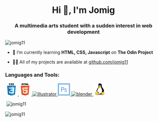 <h1 align="center">Hi 👋, I'm Jomig</h1>
<h3 align="center">A multimedia arts student with a sudden interest in web development</h3>

<p align="left"> <img src="https://komarev.com/ghpvc/?username=jomig11&label=Profile%20views&color=0e75b6&style=flat" alt="jomig11" /> </p>


- 🌱 I’m currently learning **HTML, CSS, Javascript** on **The Odin Project**

- 👨‍💻 All of my projects are available at [github.com/jomig11](https://www.github.com/jomig11)

<h3 align="left">Languages and Tools:</h3>
<p align="left"> <a href="https://www.w3schools.com/css/" target="_blank" rel="noreferrer"> <img src="https://raw.githubusercontent.com/devicons/devicon/master/icons/css3/css3-original-wordmark.svg" alt="css3" width="40" height="40"/> </a> <a href="https://www.w3.org/html/" target="_blank" rel="noreferrer"> <img src="https://raw.githubusercontent.com/devicons/devicon/master/icons/html5/html5-original-wordmark.svg" alt="html5" width="40" height="40"/> </a> <a href="https://www.adobe.com/in/products/illustrator.html" target="_blank" rel="noreferrer"> <img src="https://www.vectorlogo.zone/logos/adobe_illustrator/adobe_illustrator-icon.svg" alt="illustrator" width="40" height="40"/> </a> <a href="https://www.linux.org/" target="_blank" rel="noreferrer"> <a href="https://www.photoshop.com/en" target="_blank" rel="noreferrer"> <img src="https://raw.githubusercontent.com/devicons/devicon/master/icons/photoshop/photoshop-line.svg" alt="photoshop" width="40" height="40"/> </a> <a href="https://www.blender.org/" target="_blank" rel="noreferrer"> <img src="https://download.blender.org/branding/community/blender_community_badge_white.svg" alt="blender" width="40" height="40"/> </a> <img src="https://raw.githubusercontent.com/devicons/devicon/master/icons/linux/linux-original.svg" alt="linux" width="40" height="40"/> </a> </p>

<p>&nbsp;<img align="center" src="https://github-readme-stats.vercel.app/api?username=jomig11&show_icons=true&locale=en" alt="jomig11" /></p>

<p><img align="center" src="https://github-readme-streak-stats.herokuapp.com/?user=jomig11&" alt="jomig11" /></p>
